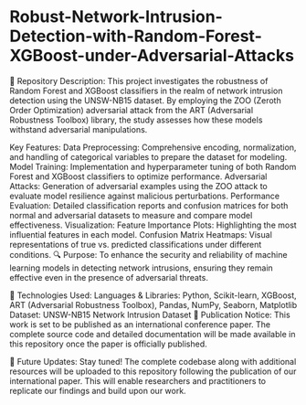 # Robust-Network-Intrusion-Detection-with-Random-Forest-XGBoost-under-Adversarial-Attacks

📝 Repository Description:
This project investigates the robustness of Random Forest and XGBoost classifiers in the realm of network intrusion detection using the UNSW-NB15 dataset. By employing the ZOO (Zeroth Order Optimization) adversarial attack from the ART (Adversarial Robustness Toolbox) library, the study assesses how these models withstand adversarial manipulations.

Key Features:
Data Preprocessing: Comprehensive encoding, normalization, and handling of categorical variables to prepare the dataset for modeling.
Model Training: Implementation and hyperparameter tuning of both Random Forest and XGBoost classifiers to optimize performance.
Adversarial Attacks: Generation of adversarial examples using the ZOO attack to evaluate model resilience against malicious perturbations.
Performance Evaluation: Detailed classification reports and confusion matrices for both normal and adversarial datasets to measure and compare model effectiveness.
Visualization:
Feature Importance Plots: Highlighting the most influential features in each model.
Confusion Matrix Heatmaps: Visual representations of true vs. predicted classifications under different conditions.
🔍 Purpose:
To enhance the security and reliability of machine learning models in detecting network intrusions, ensuring they remain effective even in the presence of adversarial threats.

📂 Technologies Used:
Languages & Libraries: Python, Scikit-learn, XGBoost, ART (Adversarial Robustness Toolbox), Pandas, NumPy, Seaborn, Matplotlib
Dataset: UNSW-NB15 Network Intrusion Dataset
📑 Publication Notice:
This work is set to be published as an international conference paper. The complete source code and detailed documentation will be made available in this repository once the paper is officially published.

📢 Future Updates:
Stay tuned! The complete codebase along with additional resources will be uploaded to this repository following the publication of our international paper. This will enable researchers and practitioners to replicate our findings and build upon our work.

